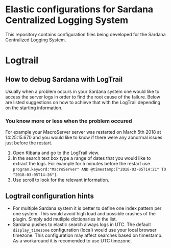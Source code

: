 # Elastic configurations for Sardana Centralized Logging System

This repository contains configuration files being developed for the Sardana
Centralized Logging System.

# Logtrail

## How to debug Sardana with LogTrail

Usually when a problem occurs in your Sardana system one would like to access
the server logs in order to find the root cause of the failure. Below are
listed suggestions on how to achieve that with the LogTrail depending on
the starting information.

### You know more or less when the problem occured

For example your MacroServer server was restarted on March 5th 2018
at 14:25:15.670 and you would like to know if there were any abnormal issues
just before the restart.

1. Open Kibana and go to the LogTrail view.
2. In the search text box type a range of dates that you would like to
extract the logs. For example for 5 minutes before the restart use
`program.keyword:"MacroServer" AND @timestamp:["2018-03-05T14:21" TO "2018-03-05T14:26"]`.
3. Use scroll to look for the relevant information.

## Logtrail configuration hints

* For multiple Sardana system it is better to define one index pattern per one
system. This would avoid high load and possible crashes of the plugin.
Simply add mutliple dictionaries in the list.
* Sardana pushes to elastic search always logs in UTC. The default
`display_timezone` configuration (local) would use your local browser
timezone. This configuration may affect searches based on timestamp.
As a workaround it is recomended to use UTC timezone. 
